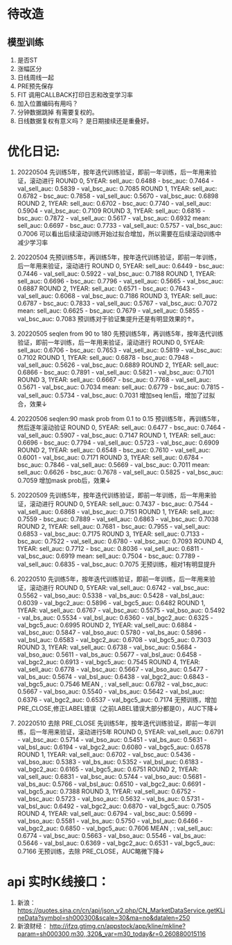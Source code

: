 # 待改造
## 模型训练
1. 是否ST
2. 涨幅区分
3. 日线周线一起
4. PRE预先保存
5. FIT 调用CALLBACK打印日志和改变学习率
6. 加入位置编码有用吗？
7. 分钟数据跳掉 有需要复权的。
8. 日线数据复权有意义吗？ 是日期接续还是重叠好。

# 优化日记:
1. 20220504 先训练5年，按年迭代训练验证，即前一年训练，后一年用来验证，滚动进行 
   ROUND 0, 5YEAR: sell_auc: 0.6488 - bsc_auc: 0.7464 - val_sell_auc: 0.5839 - val_bsc_auc: 0.7085
   ROUND 1, 1YEAR: sell_auc: 0.6782 - bsc_auc: 0.7858 - val_sell_auc: 0.5670 - val_bsc_auc: 0.6898
   ROUND 2, 1YEAR: sell_auc: 0.6702 - bsc_auc: 0.7740 - val_sell_auc: 0.5904 - val_bsc_auc: 0.7109 
   ROUND 3, 1YEAR: sell_auc: 0.6816 - bsc_auc: 0.7872 - val_sell_auc: 0.5617 - val_bsc_auc: 0.6932
   mean:           sell_auc: 0.6697 - bsc_auc: 0.7733 - val_sell_auc: 0.5757 - val_bsc_auc: 0.7006
   可以看出后续滚动训练开始过拟合增加，所以需要在后续滚动训练中减少学习率
   
2. 20220504 先预训练5年，再训练5年，按年迭代训练验证，即前一年训练，后一年用来验证，滚动进行 
   ROUND 0, 5YEAR: sell_auc: 0.6449 - bsc_auc: 0.7446 - val_sell_auc: 0.5922 - val_bsc_auc: 0.7188
   ROUND 1, 1YEAR: sell_auc: 0.6696 - bsc_auc: 0.7796 - val_sell_auc: 0.5665 - val_bsc_auc: 0.6887
   ROUND 2, 1YEAR: sell_auc: 0.6571 - bsc_auc: 0.7643 - val_sell_auc: 0.6068 - val_bsc_auc: 0.7186
   ROUND 3, 1YEAR: sell_auc: 0.6787 - bsc_auc: 0.7833 - val_sell_auc: 0.5767 - val_bsc_auc: 0.7072
   mean:           sell_auc: 0.6625 - bsc_auc: 0.7679 - val_sell_auc: 0.5855 - val_bsc_auc: 0.7083
   预训练对于验证集提升还是有明显效果的↑。
   
3. 20220505 seqlen from 90 to 180 先预训练5年，再训练5年，按年迭代训练验证，即前一年训练，后一年用来验证，滚动进行 
   ROUND 0, 5YEAR: sell_auc: 0.6706 - bsc_auc: 0.7653 - val_sell_auc: 0.5819 - val_bsc_auc: 0.7102
   ROUND 1, 1YEAR: sell_auc: 0.6878 - bsc_auc: 0.7948 - val_sell_auc: 0.5626 - val_bsc_auc: 0.6889
   ROUND 2, 1YEAR: sell_auc: 0.6866 - bsc_auc: 0.7891 - val_sell_auc: 0.5821 - val_bsc_auc: 0.7101
   ROUND 3, 1YEAR: sell_auc: 0.6667 - bsc_auc: 0.7768 - val_sell_auc: 0.5671 - val_bsc_auc: 0.7034
   mean:           sell_auc: 0.6779 - bsc_auc: 0.7815 - val_sell_auc: 0.5734 - val_bsc_auc: 0.7031
   增加seq len后，增加了过拟合，效果↓
   
3. 20220506 seqlen:90 mask prob from 0.1 to 0.15 预训练5年，再训练5年，然后逐年滚动验证
   ROUND 0, 5YEAR: sell_auc: 0.6477 - bsc_auc: 0.7464 - val_sell_auc: 0.5907 - val_bsc_auc: 0.7147 
   ROUND 1, 1YEAR: sell_auc: 0.6696 - bsc_auc: 0.7794 - val_sell_auc: 0.5723 - val_bsc_auc: 0.6909
   ROUND 2, 1YEAR: sell_auc: 0.6548 - bsc_auc: 0.7610 - val_sell_auc: 0.6001 - val_bsc_auc: 0.7171
   ROUND 3, 1YEAR: sell_auc: 0.6784 - bsc_auc: 0.7846 - val_sell_auc: 0.5669 - val_bsc_auc: 0.7011
   mean:           sell_auc: 0.6626 - bsc_auc: 0.7678 - val_sell_auc: 0.5825 - val_bsc_auc: 0.7059
   增加mask prob后，效果↓
   
4. 20220509 先训练5年，按年迭代训练验证，即前一年训练，后一年用来验证，滚动进行 
   ROUND 0, 5YEAR: sell_auc: 0.7437 - bsc_auc: 0.7544 - val_sell_auc: 0.6868 - val_bsc_auc: 0.7151
   ROUND 1, 1YEAR: sell_auc: 0.7559 - bsc_auc: 0.7889 - val_sell_auc: 0.6863 - val_bsc_auc: 0.7038
   ROUND 2, 1YEAR: sell_auc: 0.7681 - bsc_auc: 0.7955 - val_sell_auc: 0.6853 - val_bsc_auc: 0.7175 
   ROUND 3, 1YEAR: sell_auc: 0.7133 - bsc_auc: 0.7522 - val_sell_auc: 0.6780 - val_bsc_auc: 0.7093
   ROUND 4, 1YEAR: sell_auc: 0.7712 - bsc_auc: 0.8036 - val_sell_auc: 0.6811 - val_bsc_auc: 0.6919
   mean:           sell_auc: 0.7504 - bsc_auc: 0.7789 - val_sell_auc: 0.6835 - val_bsc_auc: 0.7075
   无预训练，相对1有明显提升
   
5. 20220510 先训练5年，按年迭代训练验证，即前一年训练，后一年用来验证，滚动进行 
   ROUND 0, 5YEAR: val_sell_auc: 0.6742 - val_bsc_auc: 0.5562 - val_bso_auc: 0.5338 - val_bs_auc: 0.5428 - val_bsl_auc: 0.6039 - val_bgc2_auc: 0.5896 - val_bgc5_auc: 0.6482
   ROUND 1, 1YEAR: val_sell_auc: 0.6767 - val_bsc_auc: 0.5575 - val_bso_auc: 0.5492 - val_bs_auc: 0.5534 - val_bsl_auc: 0.6360 - val_bgc2_auc: 0.6325 - val_bgc5_auc: 0.6995
   ROUND 2, 1YEAR: val_sell_auc: 0.6884 - val_bsc_auc: 0.5847 - val_bso_auc: 0.5780 - val_bs_auc: 0.5896 - val_bsl_auc: 0.6583 - val_bgc2_auc: 0.6708 - val_bgc5_auc: 0.7303
   ROUND 3, 1YEAR: val_sell_auc: 0.6738 - val_bsc_auc: 0.5684 - val_bso_auc: 0.5611 - val_bs_auc: 0.5677 - val_bsl_auc: 0.6458 - val_bgc2_auc: 0.6913 - val_bgc5_auc: 0.7545
   ROUND 4, 1YEAR: val_sell_auc: 0.6778 - val_bsc_auc: 0.5667 - val_bso_auc: 0.5477 - val_bs_auc: 0.5674 - val_bsl_auc: 0.6438 - val_bgc2_auc: 0.6843 - val_bgc5_auc: 0.7546
   MEAN   ,      : val_sell_auc: 0.6782 - val_bsc_auc: 0.5667 - val_bso_auc: 0.5540 - val_bs_auc: 0.5642 - val_bsl_auc: 0.6376 - val_bgc2_auc: 0.6537 - val_bgc5_auc: 0.7174
   无预训练，增加PRE_CLOSE,修正LABEL错误（之前LABEL错误大部分都是0），AUC下降↓
   
6. 20220510 去除 PRE_CLOSE 先训练5年，按年迭代训练验证，即前一年训练，后一年用来验证，滚动进行5年
   ROUND 0, 5YEAR: val_sell_auc: 0.6791 - val_bsc_auc: 0.5714 - val_bso_auc: 0.5451 - val_bs_auc: 0.5631 - val_bsl_auc: 0.6194 - val_bgc2_auc: 0.6080 - val_bgc5_auc: 0.6578
   ROUND 1, 1YEAR: val_sell_auc: 0.6702 - val_bsc_auc: 0.5436 - val_bso_auc: 0.5383 - val_bs_auc: 0.5352 - val_bsl_auc: 0.6183 - val_bgc2_auc: 0.6165 - val_bgc5_auc: 0.6751
   ROUND 2, 1YEAR: val_sell_auc: 0.6831 - val_bsc_auc: 0.5744 - val_bso_auc: 0.5681 - val_bs_auc: 0.5766 - val_bsl_auc: 0.6510 - val_bgc2_auc: 0.6691 - val_bgc5_auc: 0.7388
   ROUND 3, 1YEAR: val_sell_auc: 0.6752 - val_bsc_auc: 0.5723 - val_bso_auc: 0.5632 - val_bs_auc: 0.5731 - val_bsl_auc: 0.6492 - val_bgc2_auc: 0.6870 - val_bgc5_auc: 0.7505
   ROUND 4, 1YEAR: val_sell_auc: 0.6794 - val_bsc_auc: 0.5699 - val_bso_auc: 0.5581 - val_bs_auc: 0.5750 - val_bsl_auc: 0.6466 - val_bgc2_auc: 0.6850 - val_bgc5_auc: 0.7606
   MEAN   ,      : val_sell_auc: 0.6774 - val_bsc_auc: 0.5663 - val_bso_auc: 0.5546 - val_bs_auc: 0.5646 - val_bsl_auc: 0.6369 - val_bgc2_auc: 0.6531 - val_bgc5_auc: 0.7166
   无预训练，去除 PRE_CLOSE，AUC略微下降↓

# api 实时K线接口：
1. 新浪：
https://quotes.sina.cn/cn/api/json_v2.php/CN_MarketDataService.getKLineData?symbol=sh000300&scale=30&ma=no&datalen=250
2. 新浪财经：
http://ifzq.gtimg.cn/appstock/app/kline/mkline?param=sh000300,m30,,320&_var=m30_today&r=0.260880015116